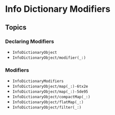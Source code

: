 # Info Dictionary Modifiers

## Topics

### Declaring Modifiers

- ``InfoDictionaryObject``
- ``InfoDictionaryObject/modifier(_:)``


### Modifiers

- ``InfoDictionaryModifiers``
- ``InfoDictionaryObject/map(_:)-6tx2e``
- ``InfoDictionaryObject/map(_:)-5de95``
- ``InfoDictionaryObject/compactMap(_:)``
- ``InfoDictionaryObject/flatMap(_:)``
- ``InfoDictionaryObject/filter(_:)``
